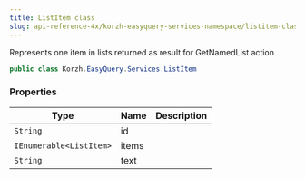 ```yaml
---
title: ListItem class
slug: api-reference-4x/korzh-easyquery-services-namespace/listitem-class
---
```



Represents one item in lists returned as result for GetNamedList action
```csharp
public class Korzh.EasyQuery.Services.ListItem

```

### Properties

| Type | Name | Description | 
| --- | --- | --- | 
| `String` | id |  | 
| `IEnumerable<ListItem>` | items |  | 
| `String` | text |  |